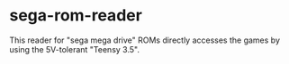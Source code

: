 # sega-rom-reader
This reader for "sega mega drive" ROMs directly accesses the games by using the 5V-tolerant "Teensy 3.5".

